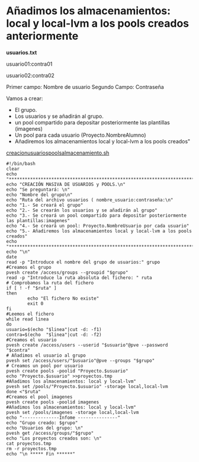# Añadimos los almacenamientos: local y local-lvm a los pools creados anteriormente

**usuarios.txt**

usuario01:contra01

usuario02:contra02

Primer campo: Nombre de usuario Segundo Campo: Contraseña

Vamos a crear:


- El grupo.  
- Los usuarios y se añadirán al grupo.
- un pool compartido para depositar posteriormente las plantillas (imagenes)
- Un pool para cada usuario (Proyecto.NombreAlumno)
- Añadiremos los almacenamientos local y local-lvm a los pools creados"

[creacionusuariospoolsalmacenamiento.sh](creacionusuariospoolsalmacenamiento.sh)

```
#!/bin/bash
clear
echo "*********************************************************************************"
echo "CREACIÓN MASIVA DE USUARIOS y POOLS.\n"
echo "Se preguntará: \n"
echo "Nombre del grupo\n"
echo "Ruta del archivo usuarios ( nombre_usuario:contraseña:\n"
echo "1.- Se creará el grupo"
echo "2.- Se crearán los usuarios y se añadirán al grupo"
echo "3.- Se creará un pool compartido para depositar posteriormente las plantillas:imagenes"
echo "4.- Se creará un pool: Proyecto.NombreUsuario por cada usuario"
echo "5.- Añadiremos los almacenamientos local y local-lvm a los pools creados"
echo "*********************************************************************************"
echo "\n"
date
read -p "Introduce el nombre del grupo de usuarios:" grupo
#Creamos el grupo
pvesh create /access/groups --groupid "$grupo"
read -p "Introduce la ruta absoluta del fichero: " ruta
# Comprobamos la ruta del fichero
if [ ! -f "$ruta" ]
then
        echo "El fichero No existe"
        exit 0
fi 
#Leemos el fichero
while read linea
do
usuario=$(echo "$linea"|cut -d: -f1)
contra=$(echo  "$linea"|cut -d: -f2)
#Creamos el usuario
pvesh create /access/users --userid "$usuario"@pve --password "$contra"
# Añadimos el usuario al grupo
pvesh set /access/users/"$usuario"@pve --groups "$grupo"
# Creamos un pool por usuario
pvesh create pools -poolid "Proyecto.$usuario"
echo "Proyecto.$usuario" >>proyectos.tmp
#Añadimos los almacenamientos: local y local-lvm"
pvesh set /pools/"Proyecto.$usuario" -storage local,local-lvm
done <"$ruta"
#Creamos el pool imagenes
pvesh create pools -poolid imagenes
#Añadimos los almacenamientos: local y local-lvm"
pvesh set /pools/imagenes -storage local,local-lvm
echo "--------------Infome ---------------"
echo "Grupo creado: $grupo"
echo "Usuarios del grupo: \n"
pvesh get /access/groups/"$grupo"
echo "Los proyectos creados son: \n"
cat proyectos.tmp
rm -r proyectos.tmp
echo "\n ***** Fin ******"


```
